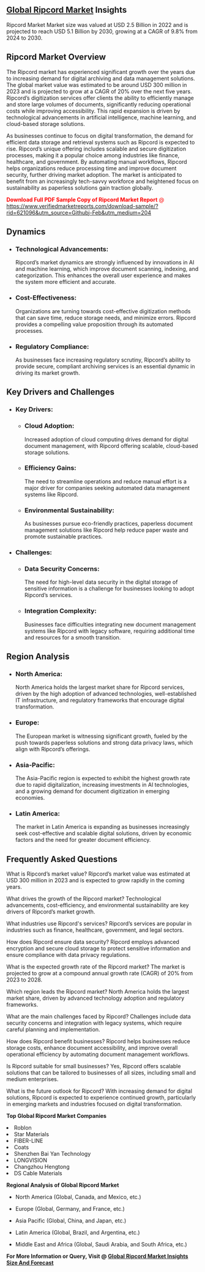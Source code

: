 <h2><a href="https://www.verifiedmarketreports.com/download-sample/?rid=621096&amp;utm_source=Githubj&amp;utm_medium=204" target="_blank">Global Ripcord Market</a> Insights</h2><p>Ripcord Market Market size was valued at USD 2.5 Billion in 2022 and is projected to reach USD 5.1 Billion by 2030, growing at a CAGR of 9.8% from 2024 to 2030.</p><p> <h2>Ripcord Market Overview</h2> <p>The Ripcord market has experienced significant growth over the years due to increasing demand for digital archiving and data management solutions. The global market value was estimated to be around USD 300 million in 2023 and is projected to grow at a CAGR of 20% over the next five years. Ripcord’s digitization services offer clients the ability to efficiently manage and store large volumes of documents, significantly reducing operational costs while improving accessibility. This rapid expansion is driven by technological advancements in artificial intelligence, machine learning, and cloud-based storage solutions. </p> <p>As businesses continue to focus on digital transformation, the demand for efficient data storage and retrieval systems such as Ripcord is expected to rise. Ripcord’s unique offering includes scalable and secure digitization processes, making it a popular choice among industries like finance, healthcare, and government. By automating manual workflows, Ripcord helps organizations reduce processing time and improve document security, further driving market adoption. The market is anticipated to benefit from an increasingly tech-savvy workforce and heightened focus on sustainability as paperless solutions gain traction globally. </p> <p><p><span class=""><span style="color: #ff0000;"><strong>Download Full PDF Sample Copy of Ripcord Market Report</strong> @ </span><a href="https://www.verifiedmarketreports.com/download-sample/?rid=621096&amp;utm_source=Githubj-Feb&amp;utm_medium=204" target="_blank">https://www.verifiedmarketreports.com/download-sample/?rid=621096&amp;utm_source=Githubj-Feb&amp;utm_medium=204</a></span></p></p> <h2>Dynamics</h2> <ul> <li><h3>Technological Advancements:</h3> Ripcord’s market dynamics are strongly influenced by innovations in AI and machine learning, which improve document scanning, indexing, and categorization. This enhances the overall user experience and makes the system more efficient and accurate.</li> <li><h3>Cost-Effectiveness:</h3> Organizations are turning towards cost-effective digitization methods that can save time, reduce storage needs, and minimize errors. Ripcord provides a compelling value proposition through its automated processes.</li> <li><h3>Regulatory Compliance:</h3> As businesses face increasing regulatory scrutiny, Ripcord’s ability to provide secure, compliant archiving services is an essential dynamic in driving its market growth.</li> </ul> <h2>Key Drivers and Challenges</h2> <ul> <li><h3>Key Drivers:</h3> <ul> <li><h3>Cloud Adoption:</h3> Increased adoption of cloud computing drives demand for digital document management, with Ripcord offering scalable, cloud-based storage solutions.</li> <li><h3>Efficiency Gains:</h3> The need to streamline operations and reduce manual effort is a major driver for companies seeking automated data management systems like Ripcord.</li> <li><h3>Environmental Sustainability:</h3> As businesses pursue eco-friendly practices, paperless document management solutions like Ripcord help reduce paper waste and promote sustainable practices.</li> </ul> </li> <li><h3>Challenges:</h3> <ul> <li><h3>Data Security Concerns:</h3> The need for high-level data security in the digital storage of sensitive information is a challenge for businesses looking to adopt Ripcord’s services.</li> <li><h3>Integration Complexity:</h3> Businesses face difficulties integrating new document management systems like Ripcord with legacy software, requiring additional time and resources for a smooth transition.</li> </ul> </li> </ul> <h2>Region Analysis</h2> <ul> <li><h3>North America:</h3> North America holds the largest market share for Ripcord services, driven by the high adoption of advanced technologies, well-established IT infrastructure, and regulatory frameworks that encourage digital transformation.</li> <li><h3>Europe:</h3> The European market is witnessing significant growth, fueled by the push towards paperless solutions and strong data privacy laws, which align with Ripcord’s offerings.</li> <li><h3>Asia-Pacific:</h3> The Asia-Pacific region is expected to exhibit the highest growth rate due to rapid digitalization, increasing investments in AI technologies, and a growing demand for document digitization in emerging economies.</li> <li><h3>Latin America:</h3> The market in Latin America is expanding as businesses increasingly seek cost-effective and scalable digital solutions, driven by economic factors and the need for greater document efficiency.</li> </ul> <h2>Frequently Asked Questions</h2> <p>What is Ripcord’s market value? Ripcord’s market value was estimated at USD 300 million in 2023 and is expected to grow rapidly in the coming years.</p> <p>What drives the growth of the Ripcord market? Technological advancements, cost-efficiency, and environmental sustainability are key drivers of Ripcord’s market growth.</p> <p>What industries use Ripcord's services? Ripcord’s services are popular in industries such as finance, healthcare, government, and legal sectors.</p> <p>How does Ripcord ensure data security? Ripcord employs advanced encryption and secure cloud storage to protect sensitive information and ensure compliance with data privacy regulations.</p> <p>What is the expected growth rate of the Ripcord market? The market is projected to grow at a compound annual growth rate (CAGR) of 20% from 2023 to 2028.</p> <p>Which region leads the Ripcord market? North America holds the largest market share, driven by advanced technology adoption and regulatory frameworks.</p> <p>What are the main challenges faced by Ripcord? Challenges include data security concerns and integration with legacy systems, which require careful planning and implementation.</p> <p>How does Ripcord benefit businesses? Ripcord helps businesses reduce storage costs, enhance document accessibility, and improve overall operational efficiency by automating document management workflows.</p> <p>Is Ripcord suitable for small businesses? Yes, Ripcord offers scalable solutions that can be tailored to businesses of all sizes, including small and medium enterprises.</p> <p>What is the future outlook for Ripcord? With increasing demand for digital solutions, Ripcord is expected to experience continued growth, particularly in emerging markets and industries focused on digital transformation.</p> </p><p><strong>Top Global Ripcord Market Companies</strong></p><div data-test-id=""><p><li>Roblon</li><li> Star Materials</li><li> FIBER-LINE</li><li> Coats</li><li> Shenzhen Bai Yan Technology</li><li> LONGVISION</li><li> Changzhou Hengtong</li><li> DS Cable Materials</li></p><div><strong>Regional Analysis of&nbsp;Global Ripcord Market</strong></div><ul><li dir="ltr"><p dir="ltr">North America&nbsp;(Global, Canada, and Mexico, etc.)</p></li><li dir="ltr"><p dir="ltr">Europe (Global, Germany, and France, etc.)</p></li><li dir="ltr"><p dir="ltr">Asia Pacific&nbsp;(Global, China, and Japan, etc.)</p></li><li dir="ltr"><p dir="ltr">Latin America&nbsp;(Global, Brazil, and Argentina, etc.)</p></li><li dir="ltr">Middle East and Africa&nbsp;(Global, Saudi Arabia, and South Africa, etc.)</li></ul><p><strong>For More Information or Query, Visit @&nbsp;</strong><strong><a href="https://www.verifiedmarketreports.com/product/ripcord-market/?utm_source=Githubj&amp;utm_medium=204" target="_blank">Global Ripcord Market Insights Size And Forecast</a></strong></p></div>
